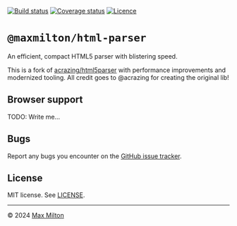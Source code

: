 [![Build status](https://img.shields.io/github/actions/workflow/status/maxmilton/html-parser/ci.yml?branch=master)](https://github.com/maxmilton/html-parser/actions)
[![Coverage status](https://img.shields.io/codeclimate/coverage/maxmilton/html-parser)](https://codeclimate.com/github/maxmilton/html-parser)
[![Licence](https://img.shields.io/github/license/maxmilton/html-parser.svg)](https://github.com/maxmilton/html-parser/blob/master/LICENSE)

# `@maxmilton/html-parser`

An efficient, compact HTML5 parser with blistering speed.

This is a fork of [acrazing/html5parser](https://github.com/acrazing/html5parser) with performance improvements and modernized tooling. All credit goes to @acrazing for creating the original lib!

## Browser support

TODO: Write me...

## Bugs

Report any bugs you encounter on the [GitHub issue tracker](https://github.com/maxmilton/html-parser/issues).

## License

MIT license. See [LICENSE](https://github.com/maxmilton/html-parser/blob/master/LICENSE).

---

© 2024 [Max Milton](https://maxmilton.com)
